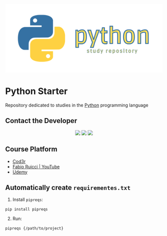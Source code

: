 ![img](https://github.com/padupe/python-starter/blob/main/assets/python-starter.svg)

# Python Starter
Repository dedicated to studies in the [Python](https://www.python.org/) programming language

## Contact the Developer
<div align="center">
      <a href="https://www.linkedin.com/in/paulo-eduardo-peixoto-2155a866/" target="_blank"><img src="https://img.shields.io/badge/LinkedIn-0077B5?style=for-the-badge&logo=linkedin&logoColor=white" target="_blank"></a>
      <a href="mailto:peixoto.pauloeduardo@gmail.com" target="_blank"><img src="https://img.shields.io/badge/Gmail-D14836?style=for-the-badge&logo=gmail&logoColor=white" target="_blank"></a>
      <a href="https://github.com/padupe" target="_blank"><img src="https://img.shields.io/badge/GitHub-100000?style=for-the-badge&logo=github&logoColor=white" target="_blank"></a>
</div>

## Course Platform
- [Cod3r](https://www.cod3r.com.br/)
- [Fabio Ruicci | YouTube](https://www.youtube.com/c/FabioRuicciCursos)
- [Udemy](https://www.udemy.com/)

## Automatically create `requirementes.txt`
1. Install `pipreqs`:
```
pip install pipreqs
```

2. Run:
```
pipreqs {/path/to/project}
```